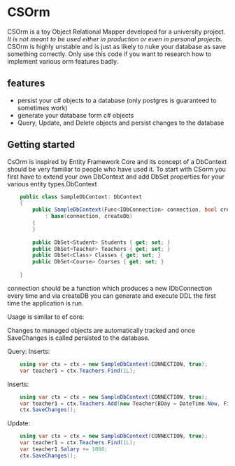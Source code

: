 # CSOrm

CSOrm is a toy Object Relational Mapper developed for a university project. _It is not meant to be used either in production or even in personal projects._
CSOrm is highly unstable and is just as likely to nuke your database as save something correctly. Only use this code if you want to research how to implement various orm features badly.

## features

* persist your c# objects to a database (only postgres is guaranteed to sometimes work)
* generate your database form c# objects
* Query, Update, and Delete objects and persist changes to the database


## Getting started

CsOrm is inspired by Entity Framework Core and its concept of a DbContext should be very familiar to people who have used it.
To start with CSorm you first have to extend your own DbContext and add DbSet properties for your various entity types.DbContext

```csharp
    public class SampleDbContext: DbContext
    {
        public SampleDbContext(Func<IDbConnection> connection, bool createDb = false) 
            : base(connection, createDb)
        {
        }
       
        public DbSet<Student> Students { get; set; }
        public DbSet<Teacher> Teachers { get; set; }
        public DbSet<Class> Classes { get; set; }
        public DbSet<Course> Courses { get; set; }
        
    }
``` 
connection should be a function which produces a new IDbConnection every time and via createDB you can generate 
and execute DDL the first time the application is run. 

Usage is similar to ef core: 

Changes to managed objects are automatically tracked and once SaveChanges is called persisted to the database.

Query:
Inserts: 
```csharp
    using var ctx = ctx = new SampleDbContext(CONNECTION, true);
    var teacher1 = ctx.Teachers.Find(1L);
```

Inserts: 
```csharp
    using var ctx = ctx = new SampleDbContext(CONNECTION, true);
    var teacher1 = ctx.Teachers.Add(new Teacher{BDay = DateTime.Now, FirstName = "abc1", Name = "def1", Salary = 3500});
    ctx.SaveChanges();
```

Update: 
```csharp
    using var ctx = ctx = new SampleDbContext(CONNECTION, true);
    var teacher1 = ctx.Teachers.Find(1L);
    var teacher1.Salary += 1000; 
    ctx.SaveChanges();
```
